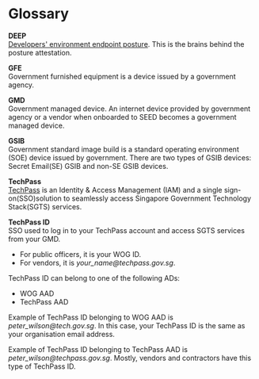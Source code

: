 # Glossary

**DEEP**<br>
[Developers' environment endpoint posture](https://dashboard.deep.tech.gov.sg/). This is the brains behind the posture attestation.

**GFE**<br>
Government furnished equipment is a device issued by a government agency.

**GMD**<br>
Government managed device. An internet device provided by government agency or a vendor when onboarded to SEED becomes a government managed device.

**GSIB**<br>
Government standard image build is a standard operating environment (SOE) device issued by government. There are two types of GSIB devices: Secret Email(SE) GSIB and non-SE GSIB devices.

**TechPass**<br>
[TechPass](https://docs.developer.tech.gov.sg/docs/techpass-user-guide/#/) is an Identity & Access Management (IAM) and  a single sign-on(SSO)solution to seamlessly access Singapore Government Technology Stack(SGTS) services.

**TechPass ID**<br>
SSO used to log in to your TechPass account and access SGTS services from your GMD.

- For public officers, it is your WOG ID.
- For vendors, it is *your_name<span>@</span>techpass.gov.sg*.

TechPass ID can belong to one of the following ADs:
- WOG AAD
- TechPass AAD

Example of TechPass ID belonging to WOG AAD is *peter_wilson<span>@</span>tech.gov.sg*. In this case, your TechPass ID is the same as your organisation email address.

Example of TechPass ID belonging to TechPass AAD is *peter_wilson<span>@</span>techpass.gov.sg*. Mostly, vendors and contractors have this type of TechPass ID.
